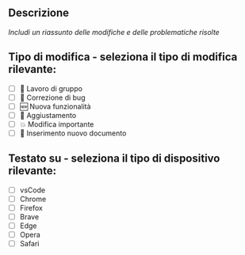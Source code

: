 <!-- @format -->

## Descrizione

_Includi un riassunto delle modifiche e delle problematiche risolte_

## Tipo di modifica - seleziona il tipo di modifica rilevante:

- [ ] 🍻 Lavoro di gruppo
- [ ] 🐛 Correzione di bug
- [ ] 🆕 Nuova funzionalità
- [ ] 💄 Aggiustamento
- [ ] 💥 Modifica importante
- [ ] 📄 Inserimento nuovo documento

## Testato su - seleziona il tipo di dispositivo rilevante:

- [ ] vsCode
- [ ] Chrome
- [ ] Firefox
- [ ] Brave
- [ ] Edge
- [ ] Opera
- [ ] Safari
